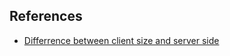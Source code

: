 

## References

- [Differrence between client size and server side](https://toidicodedao.com/2018/09/11/su-khac-biet-giua-server-side-rendering-va-client-side-rendering/)